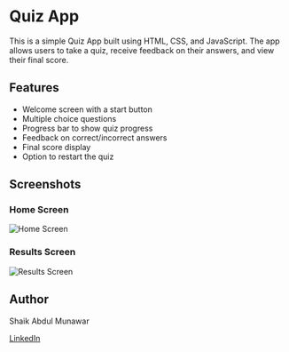 # Quiz App

This is a simple Quiz App built using HTML, CSS, and JavaScript. The app allows users to take a quiz, receive feedback on their answers, and view their final score.

## Features

- Welcome screen with a start button
- Multiple choice questions
- Progress bar to show quiz progress
- Feedback on correct/incorrect answers
- Final score display
- Option to restart the quiz

## Screenshots

### Home Screen
![Home Screen](images/home_screen.png)

### Results Screen
![Results Screen](images/results_screen.png)

## Author

Shaik Abdul Munawar

[LinkedIn](https://www.linkedin.com/in/shaik-abdul-munawar-b35821284)
